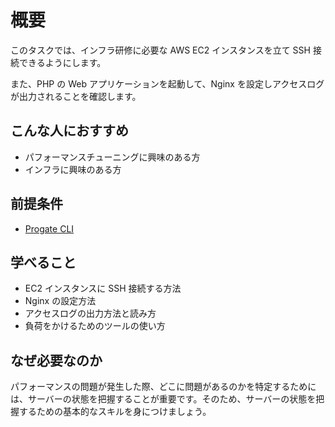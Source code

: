 # 概要

このタスクでは、インフラ研修に必要な AWS EC2 インスタンスを立て SSH 接続できるようにします。

また、PHP の Web アプリケーションを起動して、Nginx を設定しアクセスログが出力されることを確認します。

## こんな人におすすめ

- パフォーマンスチューニングに興味のある方
- インフラに興味のある方

## 前提条件

- [Progate CLI]($progatepath{FRONT_ORIGIN}/tasks/Q6vNluv08jcMFoMCu9si7/preview)

## 学べること

- EC2 インスタンスに SSH 接続する方法
- Nginx の設定方法
- アクセスログの出力方法と読み方
- 負荷をかけるためのツールの使い方

## なぜ必要なのか

パフォーマンスの問題が発生した際、どこに問題があるのかを特定するためには、サーバーの状態を把握することが重要です。そのため、サーバーの状態を把握するための基本的なスキルを身につけましょう。
